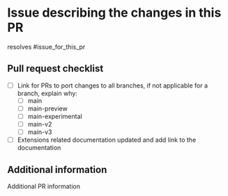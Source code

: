 <!-- Please provide all the information below.  -->

# Issue describing the changes in this PR

resolves #issue_for_this_pr

## Pull request checklist

- [ ] Link for PRs to port changes to all branches, if not applicable for a branch, explain why:
  - [ ] main
  - [ ] main-preview
  - [ ] main-experimental
  - [ ] main-v2
  - [ ] main-v3
- [ ] Extensions related documentation updated and add link to the documentation

## Additional information

Additional PR information
